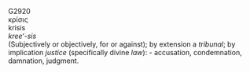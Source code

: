 G2920  
κρίσις  
krisis  
*kree‘-sis*  
(Subjectively or objectively, for or against); by extension a
*tribunal*; by implication *justice* (specifically divine *law*): -
accusation, condemnation, damnation, judgment.  
